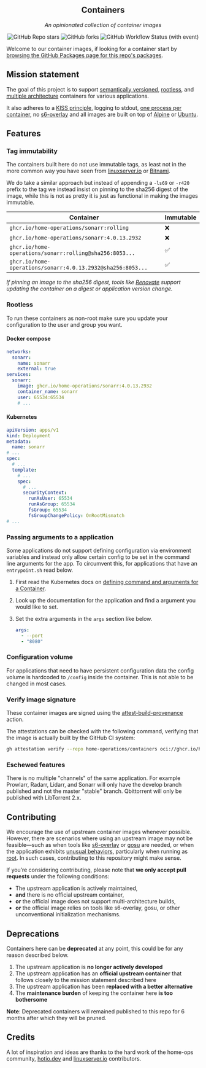 <div align="center">

## Containers

_An opinionated collection of container images_

</div>

<div align="center">

![GitHub Repo stars](https://img.shields.io/github/stars/home-operations/containers?style=for-the-badge)
![GitHub forks](https://img.shields.io/github/forks/home-operations/containers?style=for-the-badge)
![GitHub Workflow Status (with event)](https://img.shields.io/github/actions/workflow/status/home-operations/containers/release.yaml?style=for-the-badge&label=Release)

</div>

Welcome to our container images, if looking for a container start by [browsing the GitHub Packages page for this repo's packages](https://github.com/orgs/home-operations/packages?repo_name=containers).

## Mission statement

The goal of this project is to support [semantically versioned](https://semver.org/), [rootless](https://rootlesscontaine.rs/), and [multiple architecture](https://www.docker.com/blog/multi-arch-build-and-images-the-simple-way/) containers for various applications.

It also adheres to a [KISS principle](https://en.wikipedia.org/wiki/KISS_principle), logging to stdout, [one process per container](https://testdriven.io/tips/59de3279-4a2d-4556-9cd0-b444249ed31e/), no [s6-overlay](https://github.com/just-containers/s6-overlay) and all images are built on top of [Alpine](https://hub.docker.com/_/alpine) or [Ubuntu](https://hub.docker.com/_/ubuntu).

## Features

### Tag immutability

The containers built here do not use immutable tags, as least not in the more common way you have seen from [linuxserver.io](https://fleet.linuxserver.io/) or [Bitnami](https://bitnami.com/stacks/containers).

We do take a similar approach but instead of appending a `-ls69` or `-r420` prefix to the tag we instead insist on pinning to the sha256 digest of the image, while this is not as pretty it is just as functional in making the images immutable.

| Container                                          | Immutable |
|----------------------------------------------------|-----------|
| `ghcr.io/home-operations/sonarr:rolling`                   | ❌         |
| `ghcr.io/home-operations/sonarr:4.0.13.2932`                | ❌         |
| `ghcr.io/home-operations/sonarr:rolling@sha256:8053...`    | ✅         |
| `ghcr.io/home-operations/sonarr:4.0.13.2932@sha256:8053...` | ✅         |

_If pinning an image to the sha256 digest, tools like [Renovate](https://github.com/renovatebot/renovate) support updating the container on a digest or application version change._

### Rootless

To run these containers as non-root make sure you update your configuration to the user and group you want.

#### Docker compose

```yaml
networks:
  sonarr:
    name: sonarr
    external: true
services:
  sonarr:
    image: ghcr.io/home-operations/sonarr:4.0.13.2932
    container_name: sonarr
    user: 65534:65534
    # ...
```

#### Kubernetes

```yaml
apiVersion: apps/v1
kind: Deployment
metadata:
  name: sonarr
# ...
spec:
  # ...
  template:
    # ...
    spec:
      # ...
      securityContext:
        runAsUser: 65534
        runAsGroup: 65534
        fsGroup: 65534
        fsGroupChangePolicy: OnRootMismatch
# ...
```

### Passing arguments to a application

Some applications do not support defining configuration via environment variables and instead only allow certain config to be set in the command line arguments for the app. To circumvent this, for applications that have an `entrypoint.sh` read below.

1. First read the Kubernetes docs on [defining command and arguments for a Container](https://kubernetes.io/docs/tasks/inject-data-application/define-command-argument-container/).
2. Look up the documentation for the application and find a argument you would like to set.
3. Set the extra arguments in the `args` section like below.

    ```yaml
    args:
      - --port
      - "8080"
    ```

### Configuration volume

For applications that need to have persistent configuration data the config volume is hardcoded to `/config` inside the container. This is not able to be changed in most cases.

### Verify image signature

These container images are signed using the [attest-build-provenance](https://github.com/actions/attest-build-provenance) action.

The attestations can be checked with the following command, verifying that the image is actually built by the GitHub CI system:

```sh
gh attestation verify --repo home-operations/containers oci://ghcr.io/home-operations/${APP}:${TAG}
```

### Eschewed features

There is no multiple "channels" of the same application. For example Prowlarr, Radarr, Lidarr, and Sonarr will only have the develop branch published and not the master "stable" branch. Qbittorrent will only be published with LibTorrent 2.x.

## Contributing

We encourage the use of upstream container images whenever possible. However, there are scenarios where using an upstream image may not be feasible—such as when tools like [s6-overlay](https://github.com/just-containers/s6-overlay) or [gosu](https://github.com/tianon/gosu) are needed, or when the application exhibits [unusual behaviors](https://github.com/nzbgetcom/nzbget/blob/989e848f8e9d3d4031f5d09d7b8945954a9f67b0/docker/entrypoint.sh#L17-L18), particularly when running as [root](https://github.com/plexinc/pms-docker/blob/8a42ea4c623e4df06928f945bcf8f450ba77fcf5/root/etc/cont-init.d/45-plex-hw-transcode-and-connected-tuner#L21). In such cases, contributing to this repository might make sense.

If you’re considering contributing, please note that **we only accept pull requests** under the following conditions:

- The upstream application is actively maintained,
- **and** there is no official upstream container,
- **or** the official image does not support multi-architecture builds,
- **or** the official image relies on tools like s6-overlay, gosu, or other unconventional initialization mechanisms.

## Deprecations

Containers here can be **deprecated** at any point, this could be for any reason described below.

1. The upstream application is **no longer actively developed**
2. The upstream application has an **official upstream container** that follows closely to the mission statement described here
3. The upstream application has been **replaced with a better alternative**
4. The **maintenance burden** of keeping the container here **is too bothersome**

**Note**: Deprecated containers will remained published to this repo for 6 months after which they will be pruned.

## Credits

A lot of inspiration and ideas are thanks to the hard work of the home-ops community, [hotio.dev](https://hotio.dev/) and [linuxserver.io](https://www.linuxserver.io/) contributors.
